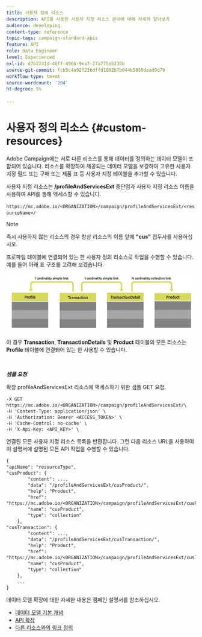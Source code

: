```yaml
---
title: 사용자 정의 리소스
description: API를 사용한 사용자 지정 리소스 관리에 대해 자세히 알아보기
audience: developing
content-type: reference
topic-tags: campaign-standard-apis
feature: API
role: Data Engineer
level: Experienced
exl-id: d7b2231d-46ff-4966-9ea7-27a775e5236b
source-git-commit: fcb5c4a92f23bdffd1082b7b044b5859dead9d70
workflow-type: tm+mt
source-wordcount: '204'
ht-degree: 5%

---
```


# 사용자 정의 리소스 {#custom-resources}

Adobe Campaign에는 서로 다른 리소스를 통해 데이터를 정의하는 데이터 모델이 포함되어 있습니다. 리소스를 확장하여 제공되는 데이터 모델을 보강하여 고유한 사용자 지정 필드 또는 구매 또는 제품 표 등 사용자 지정 테이블을 추가할 수 있습니다.

사용자 지정 리소스는 **/profileAndServicesExt** 종단점과 사용자 지정 리소스 이름을 사용하여 API를 통해 액세스할 수 있습니다.

`https://mc.adobe.io/<ORGANIZATION>/campaign/profileAndServicesExt/<resourceName>/`

>[!NOTE]
>
>즉시 사용하지 않는 리소스의 경우 항상 리소스의 이름 앞에 <b>&quot;cus&quot;</b> 접두사를 사용하십시오.

프로파일 테이블에 연결되어 있는 한 사용자 정의 리소스로 작업을 수행할 수 있습니다. 예를 들어 아래 표 구조를 고려해 보겠습니다.

![대체 텍스트](assets/cusresources.png)

이 경우 **Transaction**, **TransactionDetails** 및 **Product** 테이블의 모든 리소스는 **Profile** 테이블에 연결되어 있는 한 사용할 수 있습니다.

<br/>

***샘플 요청***

확장 profileAndServicesExt 리소스에 액세스하기 위한 샘플 GET 요청.

```
-X GET https://mc.adobe.io/<ORGANIZATION>/campaign/profileAndServicesExt/\
-H 'Content-Type: application/json' \
-H 'Authorization: Bearer <ACCESS_TOKEN>' \
-H 'Cache-Control: no-cache' \
-H 'X-Api-Key: <API_KEY>' \
```

연결된 모든 사용자 지정 리소스 목록을 반환합니다. 그런 다음 리소스 URL을 사용하여 이 설명서에 설명된 모든 API 작업을 수행할 수 있습니다.

```
{
"apiName": "resourceType",
"cusProduct": {
        "content": ...,
        "data": "/profileAndServicesExt/cusProduct/",
        "help": "Product",
        "href": "https://mc.adobe.io/<ORGANIZATION>/campaign/profileAndServicesExt/cusProduct/metadata",
        "name": "cusProduct",
        "type": "collection"
    },
"cusTransaction": {
        "content": ...,
        "data": "/profileAndServicesExt/cusTransaction/",
        "help": "Product",
        "href": "https://mc.adobe.io/<ORGANIZATION>/campaign/profileAndServicesExt/cusTransaction/metadata",
        "name": "cusProduct",
        "type": "collection"
    },
    ...
}
```

데이터 모델 확장에 대한 자세한 내용은 캠페인 설명서를 참조하십시오.

* [데이터 모델 기본 개념](../../developing/using/data-model-concepts.md)
* [API 확장](../../developing/using/about-extending-the-api.md)
* [다른 리소스와의 링크 정의](https://helpx.adobe.com/campaign/standard/developing/using/configuring-the-resource-s-data-structure.html#defining-links-with-other-resources)
